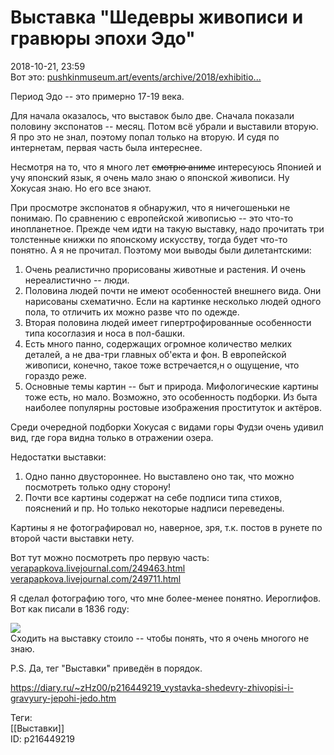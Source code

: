 Выставка "Шедевры живописи и гравюры эпохи Эдо"
================================================

   
 2018-10-21, 23:59   
  Вот это:  [pushkinmuseum.art/events/archive/2018/exhibitio...](https://pushkinmuseum.art/events/archive/2018/exhibitions/edo/index.php?lang=ru)    
   
 Период Эдо -- это примерно 17-19 века.   
   
 Для начала оказалось, что выставок было две. Сначала показали половину экспонатов -- месяц. Потом всё убрали и выставили вторую. Я про это не знал, поэтому попал только на вторую. И судя по интернетам, первая часть была интереснее.   
   
 Несмотря на то, что я много лет  ~~смотрю аниме~~  интересуюсь Японией и учу японский язык, я очень мало знаю о японской живописи. Ну Хокусая знаю. Но его все знают.   
   
 При просмотре экспонатов я обнаружил, что я ничегошеньки не понимаю. По сравнению с европейской живописью -- это что-то инопланетное. Прежде чем идти на такую выставку, надо прочитать три толстенные книжки по японскому искусству, тогда будет что-то понятно. А я не прочитал. Поэтому мои выводы были дилетантскими:   
   
 1. Очень реалистично прорисованы животные и растения. И очень нереалистично -- люди.   
 2. Половина людей почти не имеют особенностей внешнего вида. Они нарисованы схематично. Если на картинке несколько людей одного пола, то отличить их можно разве что по одежде.   
 3. Вторая половина людей имеет гипертрофированные особенности типа косоглазия и носа в пол-башки.   
 4. Есть много панно, содержащих огромное количество мелких деталей, а не два-три главных об'екта и фон. В европейской живописи, конечно, такое тоже встречается,н о ощущение, что гораздо реже.   
 5. Основные темы картин -- быт и природа. Мифологические картины тоже есть, но мало. Возможно, это особенность подборки. Из быта наиболее популярны ростовые изображения проституток и актёров.   
   
 Среди очередной подборки Хокусая с видами горы Фудзи очень удивил вид, где гора видна только в отражении озера.   
   
 Недостатки выставки:   
   
 1. Одно панно двустороннее. Но выставлено оно так, что можно посмотреть только одну сторону!   
 2. Почти все картины содержат на себе подписи типа стихов, пояснений и пр. Но только некоторые надписи переведены.   
   
 Картины я не фотографировал но, наверное, зря, т.к. постов в рунете по второй части выставки нету.   
   
 Вот тут можно посмотреть про первую часть:   
  [verapapkova.livejournal.com/249463.html](https://verapapkova.livejournal.com/249463.html)    
  [verapapkova.livejournal.com/249711.html](https://verapapkova.livejournal.com/249711.html)    
   
 Я сделал фотографию того, что мне более-менее понятно. Иероглифов. Вот как писали в 1836 году:   
   
   [![](https://i.imgur.com/E7oNpPZl.jpg)](https://i.imgur.com/E7oNpPZ.jpg)     
 Сходить на выставку стоило -- чтобы понять, что я очень многого не знаю.   
   
 P.S. Да, тег "Выставки" приведён в порядок.   
    
 <https://diary.ru/~zHz00/p216449219_vystavka-shedevry-zhivopisi-i-gravyury-jepohi-jedo.htm>   
   
 Теги:   
 [[Выставки]]   
 ID: p216449219